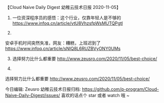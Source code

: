 【Cloud Naive Daily Digest 幼稚云技术日报 2020-11-05】

1. 一位资深程序员的感悟：这个行业，仅靠年轻人是不够的
https://www.infoq.cn/article/vtU8VhzsfpWsMUTQPgtl

2. 
安卓手机时间突然失准，网友：糟糕，上班迟到了
https://www.infoq.cn/article/sNIQ8L6RUZBVyONY0UMs

3. 选择努力比什么都重要
http://www.zeusro.com/2020/11/05/best-choice/

4. 
选择努力比什么都重要
http://www.zeusro.com/2020/11/05/best-choice/

今日编辑: Zeusro
幼稚云技术日报归档: 
https://github.com/p-program/Cloud-Naive-Daily-Digest/issues/
喜欢的话点个 star 或者 watch 哦 ~
